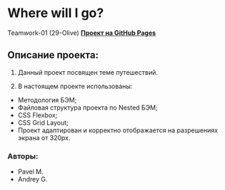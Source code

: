 # Where will I go?

Teamwork-01 (29-Olive)
**[Проект на GitHub Pages](https://andrey-71.github.io/where-will-i-go/index.html)**

## Описание проекта:
1. Данный проект посвящен теме путешествий.

2. В настоящем проекте использованы:
* Методология БЭМ;
* Файловая структура проекта по Nested БЭМ;
* CSS Flexbox;
* CSS Grid Layout;
* Проект адаптирован и корректно отображается на разрешениях экрана от 320px.

### Авторы:
* Pavel M.
* Andrey G.

